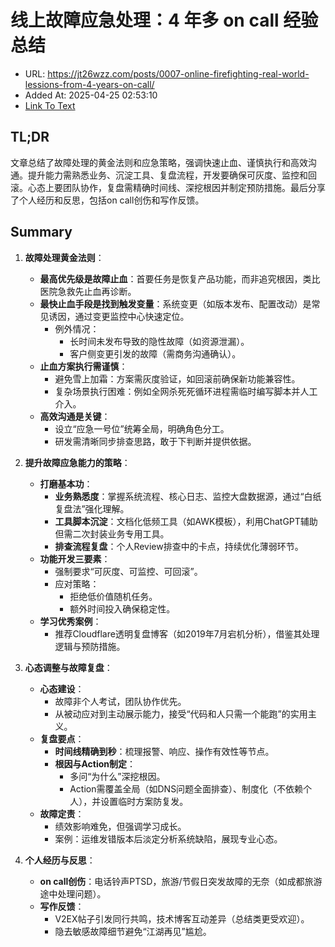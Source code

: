 # 线上故障应急处理：4 年多 on call 经验总结
- URL: https://jt26wzz.com/posts/0007-online-firefighting-real-world-lessions-from-4-years-on-call/
- Added At: 2025-04-25 02:53:10
- [Link To Text](2025-04-25-线上故障应急处理：4-年多-on-call-经验总结_raw.md)

## TL;DR
文章总结了故障处理的黄金法则和应急策略，强调快速止血、谨慎执行和高效沟通。提升能力需熟悉业务、沉淀工具、复盘流程，开发要确保可灰度、监控和回滚。心态上要团队协作，复盘需精确时间线、深挖根因并制定预防措施。最后分享了个人经历和反思，包括on call创伤和写作反馈。

## Summary
1. **故障处理黄金法则**：
   - **最高优先级是故障止血**：首要任务是恢复产品功能，而非追究根因，类比医院急救先止血再诊断。
   - **最快止血手段是找到触发变量**：系统变更（如版本发布、配置改动）是常见诱因，通过变更监控中心快速定位。
     - 例外情况：
       - 长时间未发布导致的隐性故障（如资源泄漏）。
       - 客户侧变更引发的故障（需商务沟通确认）。
   - **止血方案执行需谨慎**：
     - 避免雪上加霜：方案需灰度验证，如回滚前确保新功能兼容性。
     - 复杂场景执行困难：例如全网杀死死循环进程需临时编写脚本并人工介入。
   - **高效沟通是关键**：
     - 设立“应急一号位”统筹全局，明确角色分工。
     - 研发需清晰同步排查思路，敢于下判断并提供依据。

2. **提升故障应急能力的策略**：
   - **打磨基本功**：
     - **业务熟悉度**：掌握系统流程、核心日志、监控大盘数据源，通过“白纸复盘法”强化理解。
     - **工具脚本沉淀**：文档化低频工具（如AWK模板），利用ChatGPT辅助但需二次封装业务专用工具。
     - **排查流程复盘**：个人Review排查中的卡点，持续优化薄弱环节。
   - **功能开发三要素**：
     - 强制要求“可灰度、可监控、可回滚”。
     - 应对策略：
       - 拒绝低价值随机任务。
       - 额外时间投入确保稳定性。
   - **学习优秀案例**：
     - 推荐Cloudflare透明复盘博客（如2019年7月宕机分析），借鉴其处理逻辑与预防措施。

3. **心态调整与故障复盘**：
   - **心态建设**：
     - 故障非个人考试，团队协作优先。
     - 从被动应对到主动展示能力，接受“代码和人只需一个能跑”的实用主义。
   - **复盘要点**：
     - **时间线精确到秒**：梳理报警、响应、操作有效性等节点。
     - **根因与Action制定**：
       - 多问“为什么”深挖根因。
       - Action需覆盖全局（如DNS问题全面排查）、制度化（不依赖个人），并设置临时方案防复发。
   - **故障定责**：
     - 绩效影响难免，但强调学习成长。
     - 案例：运维发错版本后淡定分析系统缺陷，展现专业心态。

4. **个人经历与反思**：
   - **on call创伤**：电话铃声PTSD，旅游/节假日突发故障的无奈（如成都旅游途中处理问题）。
   - **写作反馈**：
     - V2EX帖子引发同行共鸣，技术博客互动差异（总结类更受欢迎）。
     - 隐去敏感故障细节避免“江湖再见”尴尬。
